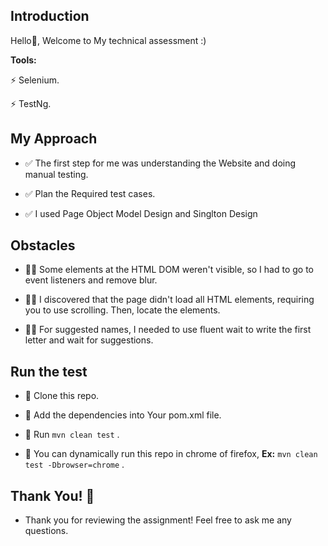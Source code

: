 ## Introduction
Hello👋, Welcome to My technical assessment :)

**Tools:**


  
  
  ⚡ Selenium.

  
  ⚡ TestNg.

## My Approach

- ✅ The first step for me was understanding the Website and doing manual testing.

- ✅ Plan the Required test cases.

- ✅ I used Page Object Model Design and Singlton Design

  
## Obstacles

- 😮‍💨 Some elements at the HTML DOM weren't visible, so I had to go to event listeners and remove blur.

- 😮‍💨 I discovered that the page didn't load all HTML elements, requiring you to use scrolling. Then, locate the elements.
  
- 😮‍💨 For suggested names, I needed to use fluent wait to write the first letter and wait for suggestions.


  
## Run the test

- 💪 Clone this repo.

- 💪 Add the dependencies into Your pom.xml file.
  
- 💪 Run ```mvn clean test``` .

- 💪 You can dynamically run this repo in chrome of firefox, **Ex:** ```mvn clean test -Dbrowser=chrome```  .


## Thank You! 🥳
- Thank you for reviewing the assignment! Feel free to ask me any questions.




